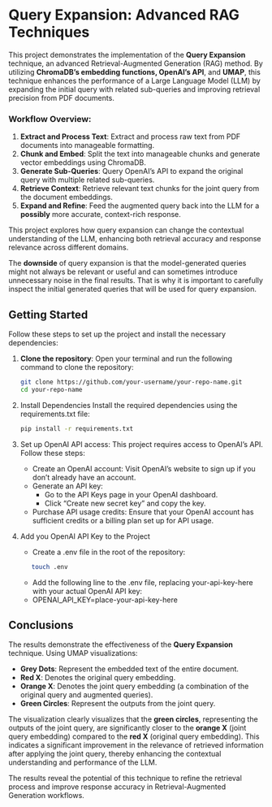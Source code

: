 # Query Expansion: Advanced RAG Techniques

This project demonstrates the implementation of the **Query Expansion** technique, an advanced Retrieval-Augmented Generation (RAG) method. By utilizing **ChromaDB’s embedding functions, OpenAI’s API**, and **UMAP**, this technique enhances the performance of a Large Language Model (LLM) by expanding the initial query with related sub-queries and improving retrieval precision from PDF documents.

### Workflow Overview:
1. **Extract and Process Text**: Extract and process raw text from PDF documents into manageable formatting.
2. **Chunk and Embed**: Split the text into manageable chunks and generate vector embeddings using ChromaDB.
3. **Generate Sub-Queries**: Query OpenAI’s API to expand the original query with multiple related sub-queries.
4. **Retrieve Context**: Retrieve relevant text chunks for the joint query from the document embeddings.
5. **Expand and Refine**: Feed the augmented query back into the LLM for a **possibly** more accurate, context-rich response.

This project explores how query expansion can change the contextual understanding of the LLM, enhancing both retrieval accuracy and response relevance across different domains.

The **downside** of query expansion is that the model-generated queries might not always be relevant or useful and can sometimes introduce unnecessary noise in the final results. That is why it is important to carefully inspect the initial generated queries that will be used for query expansion. 

## Getting Started
Follow these steps to set up the project and install the necessary dependencies:

1. **Clone the repository**:
   Open your terminal and run the following command to clone the repository:
   ```bash
   git clone https://github.com/your-username/your-repo-name.git
   cd your-repo-name

2. Install Dependencies
    Install the required dependencies using the requirements.txt file:
    ```bash
    pip install -r requirements.txt

3. Set up OpenAI API access:
    This project requires access to OpenAI’s API. Follow these steps:
	* Create an OpenAI account: Visit OpenAI’s website to sign up if you don’t already have an account.
	* Generate an API key: 
         - Go to the API Keys page in your OpenAI dashboard.
	     - Click “Create new secret key” and copy the key.
	* Purchase API usage credits: Ensure that your OpenAI account has sufficient credits or a billing plan set up for API usage.

4. Add you OpenAI API Key to the Project
    * Create a .env file in the root of the repository:
     ```bash
        touch .env
     ```
    * Add the following line to the .env file, replacing your-api-key-here with your actual OpenAI API key:
     - OPENAI_API_KEY=place-your-api-key-here

## Conclusions
The results demonstrate the effectiveness of the **Query Expansion** technique. Using UMAP visualizations:

- **Grey Dots**: Represent the embedded text of the entire document.
- **Red X**: Denotes the original query embedding.
- **Orange X**: Denotes the joint query embedding (a combination of the original query and augmented queries).
- **Green Circles**: Represent the outputs from the joint query.

The visualization clearly visualizes that the **green circles**, representing the outputs of the joint query, are significantly closer to the **orange X** (joint query embedding) compared to the **red X** (original query embedding). This indicates a significant improvement in the relevance of retrieved information after applying the joint query, thereby enhancing the contextual understanding and performance of the LLM.

The results reveal the potential of this technique to refine the retrieval process and improve response accuracy in Retrieval-Augmented Generation workflows.

